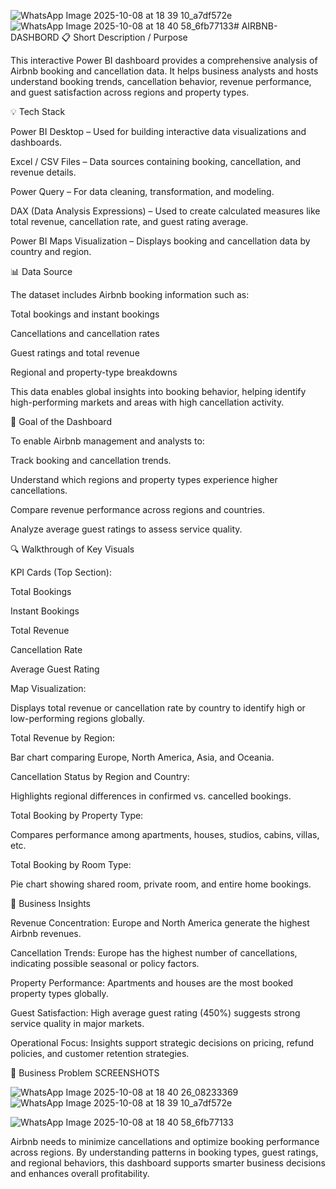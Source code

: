 ![WhatsApp Image 2025-10-08 at 18 39 10_a7df572e](https://github.com/user-attachments/assets/03b454aa-bc25-40c2-a1a7-cb3552ca032b)![WhatsApp Image 2025-10-08 at 18 40 58_6fb77133](https://github.com/user-attachments/assets/e51cd728-ef02-4da3-baed-447f35d20eb5)# AIRBNB-DASHBORD
📋 Short Description / Purpose

This interactive Power BI dashboard provides a comprehensive analysis of Airbnb booking and cancellation data. It helps business analysts and hosts understand booking trends, cancellation behavior, revenue performance, and guest satisfaction across regions and property types.

💡 Tech Stack

Power BI Desktop – Used for building interactive data visualizations and dashboards.

Excel / CSV Files – Data sources containing booking, cancellation, and revenue details.

Power Query – For data cleaning, transformation, and modeling.

DAX (Data Analysis Expressions) – Used to create calculated measures like total revenue, cancellation rate, and guest rating average.

Power BI Maps Visualization – Displays booking and cancellation data by country and region.

📊 Data Source

The dataset includes Airbnb booking information such as:

Total bookings and instant bookings

Cancellations and cancellation rates

Guest ratings and total revenue

Regional and property-type breakdowns

This data enables global insights into booking behavior, helping identify high-performing markets and areas with high cancellation activity.

🎯 Goal of the Dashboard

To enable Airbnb management and analysts to:

Track booking and cancellation trends.

Understand which regions and property types experience higher cancellations.

Compare revenue performance across regions and countries.

Analyze average guest ratings to assess service quality.

🔍 Walkthrough of Key Visuals

KPI Cards (Top Section):

Total Bookings

Instant Bookings

Total Revenue

Cancellation Rate

Average Guest Rating

Map Visualization:

Displays total revenue or cancellation rate by country to identify high or low-performing regions globally.

Total Revenue by Region:

Bar chart comparing Europe, North America, Asia, and Oceania.

Cancellation Status by Region and Country:

Highlights regional differences in confirmed vs. cancelled bookings.

Total Booking by Property Type:

Compares performance among apartments, houses, studios, cabins, villas, etc.

Total Booking by Room Type:

Pie chart showing shared room, private room, and entire home bookings.

💼 Business Insights

Revenue Concentration: Europe and North America generate the highest Airbnb revenues.

Cancellation Trends: Europe has the highest number of cancellations, indicating possible seasonal or policy factors.

Property Performance: Apartments and houses are the most booked property types globally.

Guest Satisfaction: High average guest rating (450%) suggests strong service quality in major markets.

Operational Focus: Insights support strategic decisions on pricing, refund policies, and customer retention strategies.

🧩 Business Problem
SCREENSHOTS

![WhatsApp Image 2025-10-08 at 18 40 26_08233369](https://github.com/user-attachments/assets/c3065159-9730-49e9-a837-9bb9db2ad15d)
![WhatsApp Image 2025-10-08 at 18 39 10_a7df572e](https://github.com/user-attachments/assets/46fb3d9e-33ed-4977-9e0a-4bd49261befb)

![WhatsApp Image 2025-10-08 at 18 40 58_6fb77133](https://github.com/user-attachments/assets/f5f57e37-f9b4-447c-8870-89f8a1cd9a82)

Airbnb needs to minimize cancellations and optimize booking performance across regions. By understanding patterns in booking types, guest ratings, and regional behaviors, this dashboard supports smarter business decisions and enhances overall profitability.
